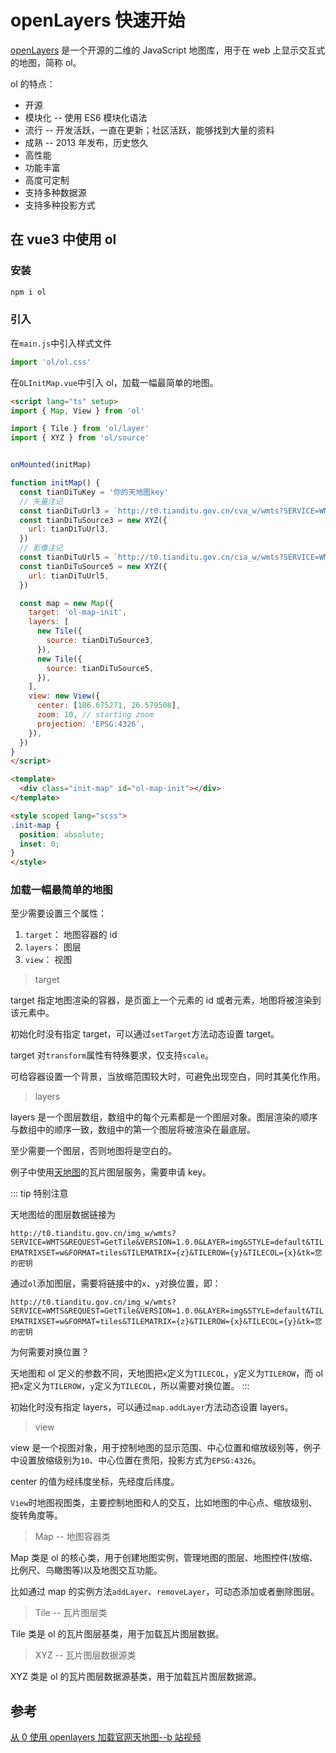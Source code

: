 # openLayers 快速开始

[openLayers](https://openlayers.org/) 是一个开源的二维的 JavaScript 地图库，用于在 web 上显示交互式的地图，简称 ol。

ol 的特点：

- 开源
- 模块化 -- 使用 ES6 模块化语法
- 流行 -- 开发活跃，一直在更新；社区活跃，能够找到大量的资料
- 成熟 -- 2013 年发布，历史悠久
- 高性能
- 功能丰富
- 高度可定制
- 支持多种数据源
- 支持多种投影方式

## 在 vue3 中使用 ol

### 安装

```bash
npm i ol
```

### 引入

在`main.js`中引入样式文件

```js
import 'ol/ol.css'
```

在`OLInitMap.vue`中引入 ol，加载一幅最简单的地图。

```html
<script lang="ts" setup>
import { Map, View } from 'ol'

import { Tile } from 'ol/layer'
import { XYZ } from 'ol/source'


onMounted(initMap)

function initMap() {
  const tianDiTuKey = '你的天地图key'
  // 矢量注记
  const tianDiTuUrl3 = `http://t0.tianditu.gov.cn/cva_w/wmts?SERVICE=WMTS&REQUEST=GetTile&VERSION=1.0.0&LAYER=cva&STYLE=default&TILEMATRIXSET=w&FORMAT=tiles&TILEMATRIX={z}&TILEROW={y}&TILECOL={x}&tk=${tianDiTuKey}`
  const tianDiTuSource3 = new XYZ({
    url: tianDiTuUrl3,
  })
  // 影像注记
  const tianDiTuUrl5 = `http://t0.tianditu.gov.cn/cia_w/wmts?SERVICE=WMTS&REQUEST=GetTile&VERSION=1.0.0&LAYER=cia&STYLE=default&TILEMATRIXSET=w&FORMAT=tiles&TILEMATRIX={z}&TILEROW={y}&TILECOL={x}&tk=${tianDiTuKey}`
  const tianDiTuSource5 = new XYZ({
    url: tianDiTuUrl5,
  })

  const map = new Map({
    target: 'ol-map-init',
    layers: [
      new Tile({
        source: tianDiTuSource3,
      }),
      new Tile({
        source: tianDiTuSource5,
      }),
    ],
    view: new View({
      center: [106.675271, 26.579508],
      zoom: 10, // starting zoom
      projection: 'EPSG:4326',
    }),
  })
}
</script>

<template>
  <div class="init-map" id="ol-map-init"></div>
</template>

<style scoped lang="scss">
.init-map {
  position: absolute;
  inset: 0;
}
</style>
```

### 加载一幅**最简单的**地图

至少需要设置三个属性：

1. `target`： 地图容器的 id
2. `layers`： 图层
3. `view`： 视图

> target

target 指定地图渲染的容器，是页面上一个元素的 id 或者元素，地图将被渲染到该元素中。

初始化时没有指定 target，可以通过`setTarget`方法动态设置 target。

target 对`transform`属性有特殊要求，仅支持`scale`。

可给容器设置一个背景，当放缩范围较大时，可避免出现空白，同时其美化作用。

> layers

layers 是一个图层数组，数组中的每个元素都是一个图层对象。图层渲染的顺序与数组中的顺序一致，数组中的第一个图层将被渲染在最底层。

至少需要一个图层，否则地图将是空白的。

例子中使用[天地图](http://lbs.tianditu.gov.cn/server/MapService.html)的瓦片图层服务，需要申请 key。

::: tip 特别注意

天地图给的图层数据链接为

`http://t0.tianditu.gov.cn/img_w/wmts?SERVICE=WMTS&REQUEST=GetTile&VERSION=1.0.0&LAYER=img&STYLE=default&TILEMATRIXSET=w&FORMAT=tiles&TILEMATRIX={z}&TILEROW={y}&TILECOL={x}&tk=您的密钥`

通过`ol`添加图层，需要将链接中的`x`、`y`对换位置，即：

`http://t0.tianditu.gov.cn/img_w/wmts?SERVICE=WMTS&REQUEST=GetTile&VERSION=1.0.0&LAYER=img&STYLE=default&TILEMATRIXSET=w&FORMAT=tiles&TILEMATRIX={z}&TILEROW={x}&TILECOL={y}&tk=您的密钥`

为何需要对换位置？

天地图和 ol 定义的参数不同，天地图把`x`定义为`TILECOL`，`y`定义为`TILEROW`，而 ol 把`x`定义为`TILEROW`，`y`定义为`TILECOL`，所以需要对换位置。
:::

初始化时没有指定 layers，可以通过`map.addLayer`方法动态设置 layers。

> view

view 是一个视图对象，用于控制地图的显示范围、中心位置和缩放级别等，例子中设置放缩级别为`10`、中心位置在贵阳，投影方式为`EPSG:4326`。

center 的值为经纬度坐标，先经度后纬度。

`View`时地图视图类，主要控制地图和人的交互，比如地图的中心点、缩放级别、旋转角度等。

> Map -- 地图容器类

Map 类是 ol 的核心类，用于创建地图实例，管理地图的图层、地图控件(放缩、比例尺、鸟瞰图等)以及地图交互功能。

比如通过 map 的实例方法`addLayer`、`removeLayer`，可动态添加或者删除图层。

> Tile -- 瓦片图层类

Tile 类是 ol 的瓦片图层基类，用于加载瓦片图层数据。

> XYZ -- 瓦片图层数据源类

XYZ 类是 ol 的瓦片图层数据源基类，用于加载瓦片图层数据源。

## 参考

[从 0 使用 openlayers 加载官网天地图--b 站视频](https://www.bilibili.com/video/BV1Su411q7pz/?spm_id_from=333.999.0.0&vd_source=9bbf149e26315d2edf55b034712e09d6)
